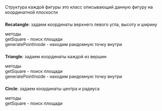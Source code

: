 Структура каждой фигуры это класс описывающий данную фигуру на координатной плоскости
###
<b>Recatangle</b>: задаем координаты верхнего левого угла, высоту и ширину

методы <br>
getSquare - поиск площади <br>
generatePointInside - находим рандомную точку внутри 

###
<b>Triangle</b>: задаем координаты каждой из вершин 

методы <br>
getSquare - поиск площади<br>
generatePointInside - находим рандомную точку внутри 

###
<b>Circle</b>: задаем координаты центра и радиуса

методы <br>
getSquare - поиск площади 
